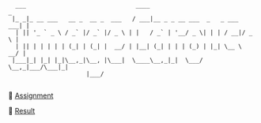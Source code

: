 ````
  ___                               ____                               _ 
 |_ _|_ __ ___   __ _  __ _  ___   / ___|__ _ _ __ ___  _   _ ___  ___| |
  | || '_ ` _ \ / _` |/ _` |/ _ \ | |   / _` | '__/ _ \| | | / __|/ _ \ |
  | || | | | | | (_| | (_| |  __/ | |__| (_| | | | (_) | |_| \__ \  __/ |
 |___|_| |_| |_|\__,_|\__, |\___|  \____\__,_|_|  \___/ \__,_|___/\___|_|
                      |___/                                              
                          
````

🎯 [Assignment](https://www.theodinproject.com/lessons/node-path-javascript-dynamic-user-interface-interactions)

📸 [Result](https://emesefedev.github.io/image-carousel-js)